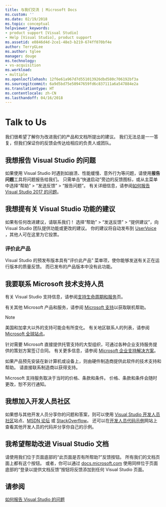 ```yaml
---
title: 与我们交流 | Microsoft Docs
ms.custom: ''
ms.date: 02/19/2018
ms.topic: conceptual
helpviewer_keywords:
- product support [Visual Studio]
- Help [Visual Studio], product support
ms.assetid: e0846d4d-2ce1-48e3-b219-674ff070bf4e
author: TerryGLee
ms.author: tglee
manager: douge
ms.technology:
- vs-acquisition
ms.workload:
- multiple
ms.openlocfilehash: 12f6e61a967d7d551013926dbd580c706192bf3a
ms.sourcegitcommit: 6a9d5bd75e50947659fd6c837111a6a547884e2a
ms.translationtype: HT
ms.contentlocale: zh-CN
ms.lasthandoff: 04/16/2018
---
```

# <a name="talk-to-us"></a>Talk to Us
我们很希望了解你为改进我们的产品和文档所提出的建议。 我们无法总是一一答复，但我们保证你的反馈会传达给相应的负责人或团队。  

## <a name="i-want-to-report-a-problem-with-visual-studio"></a>我想报告 Visual Studio 的问题
如果使用 Visual Studio 时遇到如崩溃、性能缓慢、意外行为等问题，请使用**报告问题**工具将问题报告给我们。 只需单击“快速启动”旁边的反馈图标，或从主菜单中选择“帮助” > “发送反馈” > “报告问题”。 有关详细信息，请参阅[如何报告 Visual Studio 2017 的问题](how-to-report-a-problem-with-visual-studio-2017.md)。

## <a name="i-want-to-make-a-suggestion-about-visual-studio-features"></a>我想提有关 Visual Studio 功能的建议
如果有任何改进建议，请联系我们！ 选择“帮助” > “发送反馈” > “提供建议”，向 Visual Studio 团队提供功能或更改的建议。 你的建议将自动发布到 [UserVoice](https://visualstudio.uservoice.com) ，其他人可在这里为它投票。

### <a name="rate-this-product"></a>评价此产品
Visual Studio 的预发布版本具有“评价此产品”  菜单项，使你能够发送有关正在运行版本的质量反馈。 而已发布的产品版本中没有此功能。

## <a name="i-want-to-contact-microsoft-support"></a>我要联系 Microsoft 技术支持人员
有关 Visual Studio 支持信息，请参阅[支持生命周期和服务](https://docs.microsoft.com/visualstudio/productinfo/vs-servicing-vs)页。

有关其他 Microsoft 产品和服务，请参阅 [Microsoft 支持](http://go.microsoft.com/fwlink/?LinkID=99019)以获取联机帮助。

> [!NOTE]
> 美国和加拿大以外的支持可能会有所变化。 有关地区联系人的列表，请参阅 [Microsoft 全球站点](http://www.microsoft.com/worldwide/)。

针对需要 Microsoft 直接提供托管支持的大型组织，可通过各种企业支持服务提供的策划方案签订合同。 有关更多信息，请参阅 [Microsoft 企业支持解决方案](http://go.microsoft.com/fwlink/?LinkId=258223)。

如果产品预先安装在新计算机或设备上，则由硬件制造商提供此软件的技术支持和帮助。 请直接联系制造商以获得支持。

Microsoft 支持服务取决于当时的价格、条款和条件。 价格、条款和条件会随时更改，恕不另行通知。

## <a name="i-want-to-get-involved-in-the-developer-community"></a>我想加入开发人员社区
如果想与其他开发人员分享你的问题和答案，则可以使用 [Visual Studio 开发人员社区](https://developercommunity.visualstudio.com/index.html)站点、[MSDN 论坛](http://social.msdn.microsoft.com/Forums/home) 或 [StackOverflow](http://stackoverflow.com/)。 还可以在[开发人员代码示例](http://code.msdn.microsoft.com/)网站上查看其他开发人员的代码并分享你自己的示例。

## <a name="i-want-to-help-improve-the-visual-studio-documentation"></a>我希望帮助改进 Visual Studio 文档
请使用我们位于页面底部的“此页面是否有所帮助?”反馈按钮。 所有我们的文档页面上都有这个按钮。 或者，你可以通过 [docs.microsoft.com](https://docs.microsoft.com/visualstudio/) 使用同样位于页面底部的“登录以提供文档反馈”按钮将反馈添加到任何 Visual Studio 页面。

## <a name="see-also"></a>请参阅
 [如何报告 Visual Studio 的问题](how-to-report-a-problem-with-visual-studio-2017.md)
